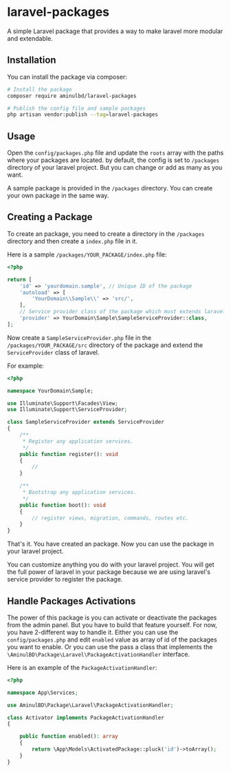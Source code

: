 # laravel-packages

A simple Laravel package that provides a way to make laravel more modular and extendable.

## Installation

You can install the package via composer:

```bash
# Install the package
composer require aminulbd/laravel-packages

# Publish the config file and sample packages
php artisan vendor:publish --tag=laravel-packages
```

## Usage

Open the `config/packages.php` file and update the `roots` array with the paths where your packages are located. by
default, the config is set to `/packages` directory of your laravel project. But you can change or add as many as you
want.

A sample package is provided in the `/packages` directory. You can create your own package in the same way.

## Creating a Package

To create an package, you need to create a directory in the `/packages` directory and then create a `index.php` file
in it.

Here is a sample `/packages/YOUR_PACKAGE/index.php` file:

```php
<?php

return [
    'id' => 'yourdomain.sample', // Unique ID of the package
    'autoload' => [
        'YourDomain\\Sample\\' => 'src/',
    ],
    // Service provider class of the package which must extends laravel's original service provider.
    'provider' => YourDomain\Sample\SampleServiceProvider::class,
];
```

Now create a `SampleServiceProvider.php` file in the `/packages/YOUR_PACKAGE/src` directory of the package and extend the
`ServiceProvider` class of laravel.

For example:

```php
<?php

namespace YourDomain\Sample;

use Illuminate\Support\Facades\View;
use Illuminate\Support\ServiceProvider;

class SampleServiceProvider extends ServiceProvider
{
    /**
     * Register any application services.
     */
    public function register(): void
    {
        //
    }

    /**
     * Bootstrap any application services.
     */
    public function boot(): void
    {
        // register views, migration, commands, routes etc.
    }
}
```

That's it. You have created an package. Now you can use the package in your laravel project.

You can customize anything you do with your laravel project. You will get the full power of laravel in your package
because we are using laravel's service provider to register the package.

## Handle Packages Activations

The power of this package is you can activate or deactivate the packages from the admin panel. But you have to build
that feature yourself. For now, you have 2-different way to handle it. Either you can use the `config/packages.php` and
edit
`enabled` value as array of id of the packages you want to enable. Or you can use the pass a class that implements the
`\AminulBD\Package\Laravel\PackageActivationHandler` interface.

Here is an example of the `PackageActivationHandler`:

```php
<?php

namespace App\Services;

use AminulBD\Package\Laravel\PackageActivationHandler;

class Activator implements PackageActivationHandler
{

    public function enabled(): array
    {
        return \App\Models\ActivatedPackage::pluck('id')->toArray();
    }
}
```

